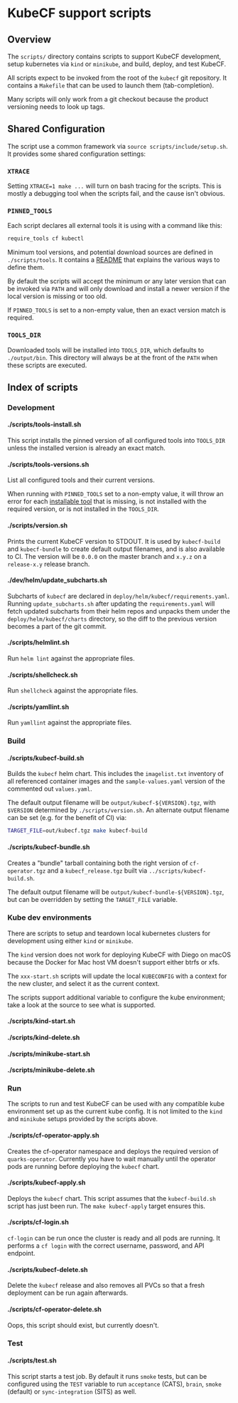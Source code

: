 # KubeCF support scripts

## Overview

The `scripts/` directory contains scripts to support KubeCF development, setup
kubernetes via `kind` or `minikube`, and build, deploy, and test KubeCF.

All scripts expect to be invoked from the root of the `kubecf` git repository.
It contains a `Makefile` that can be used to launch them (tab-completion).

Many scripts will only work from a git checkout because the product versioning
needs to look up tags.

## Shared Configuration

The script use a common framework via `source scripts/include/setup.sh`. It
provides some shared configuration settings:

### `XTRACE`

Setting `XTRACE=1 make ...` will turn on bash tracing for the scripts. This
is mostly a debugging tool when the scripts fail, and the cause isn't obvious.

### `PINNED_TOOLS`

Each script declares all external tools it is using with a command like this:

```bash
require_tools cf kubectl
```

Minimum tool versions, and potential download sources are defined in `./scripts/tools`.
It contains a [README](tools/README.md) that explains the various ways to
define them.

By default the scripts will accept the minimum or any later version that
can be invoked via `PATH` and will only download and install a newer version
if the local version is missing or too old.

If `PINNED_TOOLS` is set to a non-empty value, then an exact version match is
required.

### `TOOLS_DIR`

Downloaded tools will be installed into `TOOLS_DIR`, which defaults to
`./output/bin`. This directory will always be at the front of the `PATH`
when these scripts are executed.

## Index of scripts


### Development

#### ./scripts/tools-install.sh

This script installs the pinned version of all configured tools into `TOOLS_DIR`
unless the installed version is already an exact match.

#### ./scripts/tools-versions.sh

List all configured tools and their current versions.

When running with `PINNED_TOOLS` set to a non-empty value, it will throw an
error for each [installable tool](tools/README.md#installable-tools) that
is missing, is not installed with the required version, or is not installed
in the `TOOLS_DIR`.

#### ./scripts/version.sh

Prints the current KubeCF version to STDOUT. It is used by `kubecf-build` and
`kubecf-bundle` to create default output filenames, and is also available to
CI. The version will be `0.0.0` on the master branch and `x.y.z` on a
`release-x.y` release branch.

#### ./dev/helm/update_subcharts.sh

Subcharts of `kubecf` are declared in `deploy/helm/kubecf/requirements.yaml`.
Running `update_subcharts.sh` after updating the `requirements.yaml` will
fetch updated subcharts from their helm repos and unpacks them under the
`deploy/helm/kubecf/charts` directory, so the diff to the previous version
becomes a part of the git commit.

#### ./scripts/helmlint.sh

Run `helm lint` against the appropriate files.

#### ./scripts/shellcheck.sh

Run `shellcheck` against the appropriate files.

#### ./scripts/yamllint.sh

Run `yamllint` against the appropriate files.


### Build

#### ./scripts/kubecf-build.sh

Builds the `kubecf` helm chart. This includes the `imagelist.txt` inventory of
all referenced container images and the `sample-values.yaml` version of the
commented out `values.yaml`.

The default output filename will be `output/kubecf-${VERSION}.tgz`, with `$VERSION`
determined by `./scripts/version.sh`. An alternate output filename can be set (e.g.
for the benefit of CI) via:

```bash
TARGET_FILE=out/kubecf.tgz make kubecf-build
```

#### ./scripts/kubecf-bundle.sh

Creates a "bundle" tarball containing both the right version of `cf-operator.tgz`
and a `kubecf_release.tgz` built via `../scripts/kubecf-build.sh`.

The default output filename will be `output/kubecf-bundle-${VERSION}.tgz`, but
can be overridden by setting the `TARGET_FILE` variable.

### Kube dev environments

There are scripts to setup and teardown local kubernetes clusters for
development using either `kind` or `minikube`.

The `kind` version does not work for deploying KubeCF with Diego on macOS
because the Docker for Mac host VM doesn't support either btrfs or xfs.

The `xxx-start.sh` scripts will update the local `KUBECONFIG` with a context for
the new cluster, and select it as the current context.

The scripts support additional variable to configure the kube environment; take
a look at the source to see what is supported.

#### ./scripts/kind-start.sh

#### ./scripts/kind-delete.sh

#### ./scripts/minikube-start.sh

#### ./scripts/minikube-delete.sh


### Run

The scripts to run and test KubeCF can be used with any compatible kube
environment set up as the current kube config. It is not limited to the `kind`
and `minikube` setups provided by the scripts above.

#### ./scripts/cf-operator-apply.sh

Creates the cf-operator namespace and deploys the required version of
`quarks-operator`. Currently you have to wait manually until the operator pods
are running before deploying the `kubecf` chart.

#### ./scripts/kubecf-apply.sh

Deploys the `kubecf` chart. This script assumes that the `kubecf-build.sh`
script has just been run. The `make kubecf-apply` target ensures this.

#### ./scripts/cf-login.sh

`cf-login` can be run once the cluster is ready and all pods are running.  It
performs a `cf login` with the correct username, password, and API endpoint.

#### ./scripts/kubecf-delete.sh

Delete the `kubecf` release and also removes all PVCs so that a fresh deployment
can be run again afterwards.

#### ./scripts/cf-operator-delete.sh

Oops, this script should exist, but currently doesn't.

### Test

#### ./scripts/test.sh

This script starts a test job. By default it runs `smoke` tests, but can be
configured using the `TEST` variable to run `acceptance` (CATS), `brain`,
`smoke` (default) or `sync-integration` (SITS) as well.
